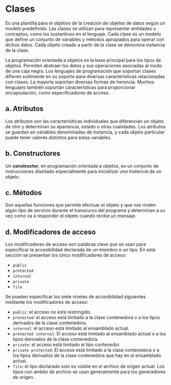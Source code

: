 
# Clases

Es una plantilla para el objetivo de la creación de objetos de datos según un modelo predefinido. Las clases se utilizan para representar entidades o conceptos, como los sustantivos en el lenguaje. Cada clase es un modelo que define un conjunto de variables y métodos apropiados para operar con dichos datos. Cada objeto creado a partir de la clase se denomina instancia de la clase.

La programación orientada a objetos es la base principal para los tipos de objetos. Permiten abstraer los datos y sus operaciones asociadas al modo de una caja negra. Los lenguajes de programación que soportan clases difieren sutilmente en su soporte para diversas características relacionadas con clases. La mayoría soportan diversas formas de herencia. Muchos lenguajes también soportan características para proporcionar encapsulación, como especificadores de acceso.

## a. Atributos

Los atributos son las caracterísiticas individuales que diferencian un objeto de otro y determinan su apariencia, estado u otras cualidades. Los atributos se guardan en variables denominadas de instancia, y cada objeto particular puede tener valores distintos para estas variables.

## b. Constructores

Un **constructor**, en programación orientada a objetos, es un conjunto de instrucciones diseñado especialmente para _inicializar una instancia_ de un objeto.

## c. Métodos

Son aquellas funciones que permite efectuar el objeto y que nos rinden algún tipo de servicio durante el transcurso del programa y determinan a su vez como va a responder el objeto cuando recibe un mensaje.

## d. Modificadores de acceso 
 
Los modificadores de acceso son palabras clave que se usan para especificar la accesibilidad declarada de un miembro o un tipo. En esta sección se presentan los cinco modificadores de acceso:

-   `public`
-   `protected`
-   `internal`
-   `private`
-   `file`

Se pueden especificar los siete niveles de accesibilidad siguientes mediante los modificadores de acceso:

-   `public`: el acceso no está restringido.
-   `protected`: el acceso está limitado a la clase contenedora o a los tipos derivados de la clase contenedora.
-   `internal`: el acceso está limitado al ensamblado actual.
-   `protected internal`: El acceso está limitado al ensamblado actual o a los tipos derivados de la clase contenedora.
-   `private`: el acceso está limitado al tipo contenedor.
-   `private protected`: El acceso está limitado a la clase contenedora o a los tipos derivados de la clase contenedora que hay en el ensamblado actual.
-   `file`: el tipo declarado solo es visible en el archivo de origen actual. Los tipos con ámbito de archivo se usan generalmente para los generadores de origen.
